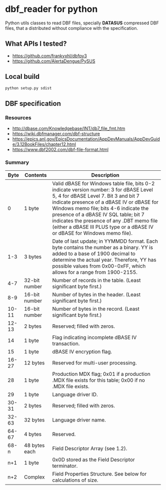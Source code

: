# dbf_reader for python

Python utils classes to read DBF files, specially **DATASUS** compressed DBF files, that a distributed without compliance with the specification.

## What APIs I tested?

- https://github.com/frankyxhl/dbfpy3
- https://github.com/AlertaDengue/PySUS

## Local build

```bash
python setup.py sdist 
```

## DBF specification

### Resources

- http://dbase.com/Knowledgebase/INT/db7_file_fmt.htm
- https://wiki.dbfmanager.com/dbf-structure
- https://epics.anl.gov/EpicsDocumentation/AppDevManuals/AppDevGuide/3.12BookFiles/chapter12.html
- https://www.dbf2002.com/dbf-file-format.html

### Summary

| Byte	| Contents	    | Description |
| ------| --------------| ----------- |
| 0     | 1 byte	    | Valid dBASE for Windows table file, bits 0-2 indicate version number: 3 for dBASE Level 5, 4 for dBASE Level 7. Bit 3 and bit 7 indicate presence of a dBASE IV or dBASE for Windows memo file; bits 4-6 indicate the presence of a dBASE IV SQL table; bit 7 indicates the presence of any .DBT memo file (either a dBASE III PLUS type or a dBASE IV or dBASE for Windows memo file). |
| 1-3	| 3 bytes	    | Date of last update; in YYMMDD format.  Each byte contains the number as a binary.  YY is added to a base of 1900 decimal to determine the actual year. Therefore, YY has possible values from 0x00-0xFF, which allows for a range from 1900-2155. |
| 4-7	| 32-bit number	| Number of records in the table. (Least significant byte first.) |
| 8-9	| 16-bit number	| Number of bytes in the header. (Least significant byte first.) |
| 10-11	| 16-bit number	| Number of bytes in the record. (Least significant byte first.) |
| 12-13	| 2 bytes	    | Reserved; filled with zeros. |
| 14	| 1 byte	    | Flag indicating incomplete dBASE IV transaction. |
| 15	| 1 byte	    | dBASE IV encryption flag. |
| 16-27	| 12 bytes	    | Reserved for multi-user processing. |
| 28	| 1 byte	    | Production MDX flag; 0x01 if a production .MDX file exists for this table; 0x00 if no .MDX file exists. |
| 29	| 1 byte	    | Language driver ID. |
| 30-31	| 2 bytes	    | Reserved; filled with zeros. |
| 32-63	| 32 bytes	    | Language driver name. |
| 64-67	| 4 bytes	    | Reserved. |
| 68-n	| 48 bytes each | Field Descriptor Array (see 1.2). |
| n+1	| 1 byte	    | 0x0D stored as the Field Descriptor terminator. |
| n+2	| Complex       | Field Properties Structure. See below for calculations of size. |